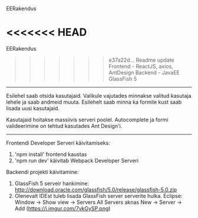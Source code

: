
EERakendus 

<<<<<<< HEAD
=======

 EERakendus 
>>>>>>> e37a22d... Readme update
Frontend - ReactJS, axios, AntDesign
Backend - JavaEE GlassFish 5

-----------------------------

Esilehel saab otsida kasutajaid. Valikule vajutades minnakse valitud kasutaja lehele ja saab andmeid muuta.
Esilehelt saab minna ka formile kust saab lisada uusi kasutajaid.

Kasutajaid hoitakse massiivis serveri poolel. Autocomplete ja formi valideerimine on tehtud kasutades Ant Design'i.

-----------------------------

Frontendi Developer Serveri käivitamiseks:

1. 'npm install' frontend kaustas
2. 'npm run dev' käivitab Webpack Developer Serveri


Backendi projekti käivitamine:

1. GlassFish 5 serveir hankimine: http://download.oracle.com/glassfish/5.0/release/glassfish-5.0.zip
2. Olenevalt IDEst tuleb lisada GlassFish server serverite hulka.
Eclipse: 
Window -> Show view -> Servers
All Servers aknas New -> Server -> Add
(https://i.imgur.com/7vkGySP.png)